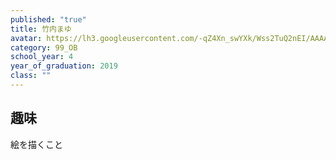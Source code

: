 ```yaml
---
published: "true"
title: 竹内まゆ
avatar: https://lh3.googleusercontent.com/-qZ4Xn_swYXk/Wss2TuQ2nEI/AAAAAAAAEps/nul672MCNAgl90wNrAouvQ6WX0JNYBEXwCE0YBhgL/DSC07396.JPG
category: 99_OB
school_year: 4
year_of_graduation: 2019
class: ""
---
```

## **趣味**

絵を描くこと
